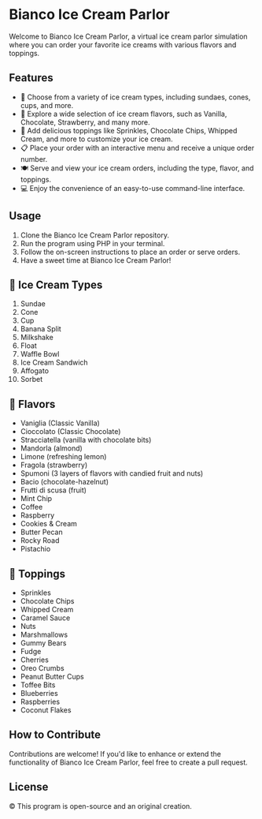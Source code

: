# Bianco Ice Cream Parlor

Welcome to Bianco Ice Cream Parlor, a virtual ice cream parlor simulation where you can order your favorite ice creams with various flavors and toppings.

## Features
- 🍦 Choose from a variety of ice cream types, including sundaes, cones, cups, and more.
- 🍨 Explore a wide selection of ice cream flavors, such as Vanilla, Chocolate, Strawberry, and many more.
- 🍫 Add delicious toppings like Sprinkles, Chocolate Chips, Whipped Cream, and more to customize your ice cream.
- 📋 Place your order with an interactive menu and receive a unique order number.
- 🍽️ Serve and view your ice cream orders, including the type, flavor, and toppings.
- 💻 Enjoy the convenience of an easy-to-use command-line interface.

## Usage
1. Clone the Bianco Ice Cream Parlor repository.
2. Run the program using PHP in your terminal.
3. Follow the on-screen instructions to place an order or serve orders.
4. Have a sweet time at Bianco Ice Cream Parlor!

## 🍦 Ice Cream Types
1. Sundae
2. Cone
3. Cup
4. Banana Split
5. Milkshake
6. Float
7. Waffle Bowl
8. Ice Cream Sandwich
9. Affogato
10. Sorbet

## 🍧 Flavors
- Vaniglia (Classic Vanilla)
- Cioccolato (Classic Chocolate)
- Stracciatella (vanilla with chocolate bits)
- Mandorla (almond)
- Limone (refreshing lemon)
- Fragola (strawberry)
- Spumoni (3 layers of flavors with candied fruit and nuts)
- Bacio (chocolate-hazelnut)
- Frutti di scusa (fruit)
- Mint Chip
- Coffee
- Raspberry
- Cookies & Cream
- Butter Pecan
- Rocky Road
- Pistachio

## 🍨 Toppings
- Sprinkles
- Chocolate Chips
- Whipped Cream
- Caramel Sauce
- Nuts
- Marshmallows
- Gummy Bears
- Fudge
- Cherries
- Oreo Crumbs
- Peanut Butter Cups
- Toffee Bits
- Blueberries
- Raspberries
- Coconut Flakes

## How to Contribute
Contributions are welcome! If you'd like to enhance or extend the functionality of Bianco Ice Cream Parlor, feel free to create a pull request.

## License
© This program is open-source and an original creation.
